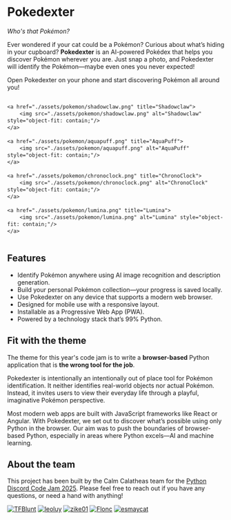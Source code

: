 # Pokedexter

_Who's that Pokémon?_

Ever wondered if your cat could be a Pokémon? Curious about what’s hiding in your cupboard? **Pokedexter** is an AI-powered
Pokédex that helps you discover Pokémon wherever you are. Just snap a photo, and Pokedexter will identify the Pokémon—maybe
even ones you never expected!

Open Pokedexter on your phone and start discovering Pokémon all around you!

<div style="display: grid; grid-template-columns: repeat(auto-fit, minmax(300px, 1fr)); gap: 16px;">

    <a href="./assets/pokemon/shadowclaw.png" title="Shadowclaw">
        <img src="./assets/pokemon/shadowclaw.png" alt="Shadowclaw" style="object-fit: contain;"/>
    </a>

    <a href="./assets/pokemon/aquapuff.png" title="AquaPuff">
        <img src="./assets/pokemon/aquapuff.png" alt="AquaPuff" style="object-fit: contain;"/>
    </a>

    <a href="./assets/pokemon/chronoclock.png" title="ChronoClock">
        <img src="./assets/pokemon/chronoclock.png" alt="ChronoClock" style="object-fit: contain;"/>
    </a>

    <a href="./assets/pokemon/lumina.png" title="Lumina">
        <img src="./assets/pokemon/lumina.png" alt="Lumina" style="object-fit: contain;"/>
    </a>

</div>

## Features

- Identify Pokémon anywhere using AI image recognition and description generation.
- Build your personal Pokémon collection—your progress is saved locally.
- Use Pokedexter on any device that supports a modern web browser.
- Designed for mobile use with a responsive layout.
- Installable as a Progressive Web App (PWA).
- Powered by a technology stack that’s 99% Python.

## Fit with the theme

The theme for this year's code jam is to write a **browser-based** Python application that is **the wrong tool for the job**.

Pokedexter is intentionally an intentionally out of place tool for Pokémon identification. It neither identifies real-world
objects nor actual Pokémon. Instead, it invites users to view their everyday life through a playful, imaginative Pokémon
perspective.

Most modern web apps are built with JavaScript frameworks like React or Angular. With Pokedexter, we set out to discover
what’s possible using only Python in the browser. Our aim was to push the boundaries of browser-based Python, especially
in areas where Python excels—AI and machine learning.

## About the team

This project has been built by the Calm Calatheas team for the [Python Discord Code Jam 2025](https://pythondiscord.com/events/code-jams/12/).
Please feel free to reach out if you have any questions, or need a hand with anything!

[<img src="https://github.com/thijsfranck.png" alt="TFBlunt" title="TFBlunt" width="64">](https://github.com/thijsfranck)
[<img src="https://avatars.githubusercontent.com/u/133528118?s=96&v=4" alt="leoluy" title="leoluy" width="64">](https://github.com/leolhuile)
[<img src="https://github.com/Zike01.png" alt="zike01" title="zike01" width="64">](https://github.com/Zike01)
[<img src="https://github.com/FloncDev.png" alt="Flonc" title="Flonc" width="64">](https://github.com/FloncDev)
[<img src="https://github.com/esmaycat.png" alt="esmaycat" title="esmaycat" width="64">](https://github.com/esmaycat)
